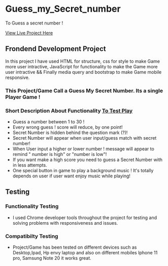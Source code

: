 # Guess_my_Secret_number
To Guess a secret number !
 
[View Live Project Here](https://jas-sin82.github.io/Guess_my_Secret_number/)


## Frondend Development Project

In this project I have used HTML for structure, css for style to make Game more user intractive, JavaScript for functionality to make the Game more user intractive && Finally media query and bootstrap to make Game mobile responsive.

### This Project/Game Call a Guess My Secret Number. Its a single Player Game !

### Short Description About Functionality [ To Test Play](https://jas-sin82.github.io/Guess_my_Secret_number/)
 
 * Guess a number between 1 to 30 !<br>
 * Every wrong guess ! score will reduce, by one point!<br>
 * Secret Number is hidden behind the question mark (?)!<br>
 * Secret Number will appear when user input/guess match with secret number!<br>
 * When User input a higher or lower number ! message will appear to remind " number is high" or "number is
   low"!<br>
 * If you want make a high score you need to guess a Secret Number with in less attempts.<br>
 * One special button in game to play a background music ! It's totally depends on user if user want enjoy music
      while playing!
      
 ## Testing
 
 ### Functionality Testing 

* I used Chrome developer tools throughout the project for testing and solving problems with responsiveness and issues.
 
 ### Compatibilty Testing 
 
 * Project/Game has been tested on different devices such as Desktop,Ipad, Hp envy laptop and also on different mobiles Iphone 11 pro, Samsung Note 20 it works great. 
